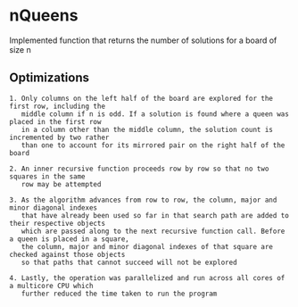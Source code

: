 # nQueens #
Implemented function that returns the number of solutions for a board of size n    

## Optimizations ##

	1. Only columns on the left half of the board are explored for the first row, including the 
       middle column if n is odd. If a solution is found where a queen was placed in the first row
       in a column other than the middle column, the solution count is incremented by two rather 
       than one to account for its mirrored pair on the right half of the board 
	
	2. An inner recursive function proceeds row by row so that no two squares in the same 
       row may be attempted
	
	3. As the algorithm advances from row to row, the column, major and minor diagonal indexes 
       that have already been used so far in that search path are added to their respective objects 
       which are passed along to the next recursive function call. Before a queen is placed in a square, 
       the column, major and minor diagonal indexes of that square are checked against those objects 
       so that paths that cannot succeed will not be explored
	
	4. Lastly, the operation was parallelized and run across all cores of a multicore CPU which 
       further reduced the time taken to run the program
	
